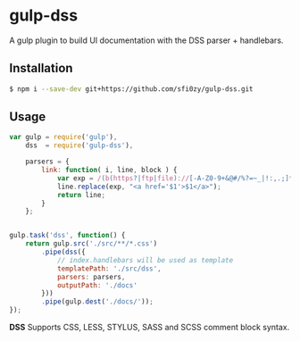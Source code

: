 # gulp-dss

A gulp plugin to build UI documentation with the DSS parser + handlebars.

## Installation

```sh
$ npm i --save-dev git+https://github.com/sfi0zy/gulp-dss.git
```

## Usage

```javascript
var gulp = require('gulp'),
    dss  = require('gulp-dss'),

    parsers = {
        link: function( i, line, block ) {
            var exp = /(b(https?|ftp|file)://[-A-Z0-9+&@#/%?=~_|!:,.;]*[-A-Z0-9+&@#/%=~_|])/ig;
            line.replace(exp, "<a href='$1'>$1</a>");
            return line;
        }
    };


gulp.task('dss', function() {
    return gulp.src('./src/**/*.css')
        .pipe(dss({
            // index.handlebars will be used as template
            templatePath: './src/dss',
            parsers: parsers,
            outputPath: './docs'
        }))
        .pipe(gulp.dest('./docs/'));
});
```

**DSS** Supports CSS, LESS, STYLUS, SASS and SCSS comment block syntax.


